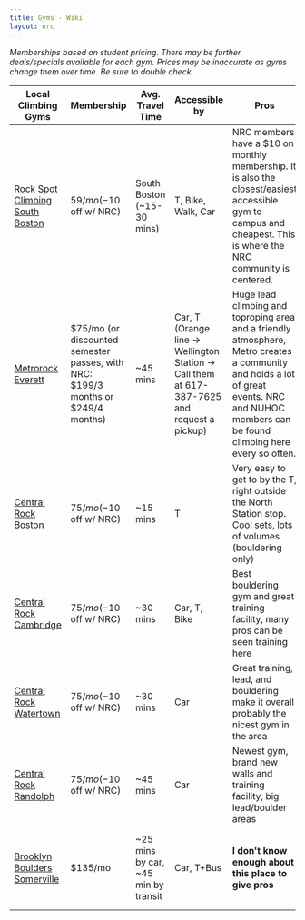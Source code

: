 ```yaml
---
title: Gyms - Wiki
layout: nrc
---
```


*Memberships based on student pricing. There may be further deals/specials available for each gym. Prices may be inaccurate as gyms change them over time. Be sure to double check.*

Local Climbing Gyms | Membership | Avg. Travel Time | Accessible by | Pros | Cons
--------------------|------------|------------------|---------------|------|-----
[Rock Spot Climbing South Boston](http://southboston.rockspotclimbing.com/) | $59/mo (-$10 off w/ NRC) | South Boston (~15-30 mins) | T, Bike, Walk, Car | NRC members have a $10 on monthly membership. It is also the closest/easiest accessible gym to campus and cheapest. This is where the NRC community is centered. | Small/short rope climbing. Setting can be hit hit or miss, but they're working on improving it. Tend to feature big, powerful moves and weird betas.
[Metrorock Everett](https://www.metrorock.com/boston) | $75/mo (or discounted semester passes, with NRC: $199/3 months or $249/4 months) | ~45 mins | Car, T (Orange line -> Wellington Station -> Call them at 617-387-7625 and request a pickup) | Huge lead climbing and toproping area and a friendly atmosphere, Metro creates a community and holds a lot of great events. NRC and NUHOC members can be found climbing here every so often. | Farther away and more expensive. Bouldering not particularly expansive.
[Central Rock Boston](https://centralrockgym.com/boston/) | $75/mo (-$10 off w/ NRC) | ~15 mins | T | Very easy to get to by the T, right outside the North Station stop. Cool sets, lots of volumes (bouldering only) | Small, and no systems/campus board type of training area.
[Central Rock Cambridge](https://centralrockgym.com/cambridge/) | $75/mo (-$10 off w/ NRC) | ~30 mins | Car, T, Bike | Best bouldering gym and great training facility, many pros can be seen training here | Farther away and more expensive.
[Central Rock Watertown](https://centralrockgym.com/watertown/) | $75/mo (-$10 off w/ NRC) | ~30 mins | Car | Great training, lead, and bouldering make it overall probably the nicest gym in the area | More expensive and difficult/impossible to get to without a car. Less of an NEU community
[Central Rock Randolph](https://centralrockgym.com/randolph/) | $75/mo (-$10 off w/ NRC) | ~45 mins | Car | Newest gym, brand new walls and training facility, big lead/boulder areas | Very far away, inaccessible by anything other than car
[Brooklyn Boulders Somerville](https://brooklynboulders.com/somerville/) | $135/mo | ~25 mins by car, ~45 min by transit | Car, T+Bus | **I don't know enough about this place to give pros** | Very expensive, hard to get to without a car. **I don't know enough about this place to give more cons**.


